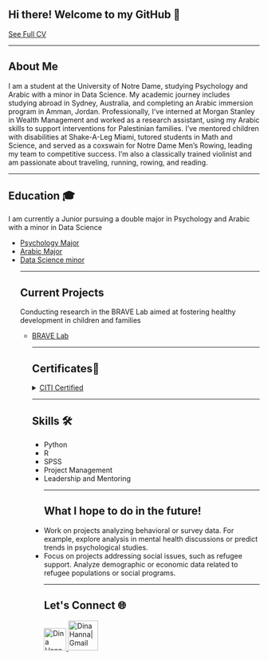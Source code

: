 ## Hi there! Welcome to my GitHub 👋
<a href="https://github.com/user-attachments/assets/a07e5653-ca39-4925-b6ab-ad0df7896c88" >See Full CV</a> 
___

## About Me
I am a student at the University of Notre Dame, studying Psychology and Arabic with a minor in Data Science. My academic journey includes studying abroad in Sydney, Australia, and completing an Arabic immersion program in Amman, Jordan. Professionally, I’ve interned at Morgan Stanley in Wealth Management and worked as a research assistant, using my Arabic skills to support interventions for Palestinian families. I’ve mentored children with disabilities at Shake-A-Leg Miami, tutored students in Math and Science, and served as a coxswain for Notre Dame Men’s Rowing, leading my team to competitive success. I’m also a classically trained violinist and am passionate about traveling, running, rowing, and reading. 
___
## Education 🎓
I am currently a Junior pursuing a double major in Psychology and Arabic with a minor in Data Science 
<ul>
  <li><a href="https://psychology.nd.edu/undergraduate/psychology-major/" >Psychology Major</li></a> 
  <li><a href="https://arabic.nd.edu/arabic/" >Arabic Major</li></a> 
  <li><a href="https://altech.nd.edu/programs/data-science-minor/" >Data Science minor</li></a> 

___
## Current Projects
Conducting research in the BRAVE Lab aimed at fostering healthy development in children and families
<ul>
  <li><a href="https://brave.nd.edu/" >BRAVE Lab</li></a> 
 
    
___
## Certificates📜
<details><summary>
<a href="https://github.com/user-attachments/assets/9525d919-9f25-4717-9557-7ca348057cce" 
"> CITI Certified</a> 
</summary>
<br>
<strong>Collaborative Institutional Training Initiative</strong>
<ol>
  <li>Human Research</li>
  <li>Social & Behavioral Research</li></a></li>
</ol>
</details>

___
## Skills 🛠️
<ul>
  <li>Python</li>
  <li>R</li>
  <li>SPSS</li>
  <li>Project Management</li>
  <li>Leadership and Mentoring</li>

___
## What I hope to do in the future!
<li>Work on projects analyzing behavioral or survey data. For example, explore analysis in mental health discussions or predict trends in psychological studies.</li>
  <li>Focus on projects addressing social issues, such as refugee support. Analyze demographic or economic data related to refugee populations or social programs.</li>

___
## Let's Connect 🌐
<a href="https://www.linkedin.com/in/dina-hanna-/">
  <img alt="Dina Hanna | LinkedIn" width="45px" src="assets/linkedin.png"/>
</a>
<a href="mailto:dinaahanna03@gmail.com">
  <img alt="Dina Hanna| Gmail" width="60px" src="assets/gmail.png"/>
</a>

<br>
<br>
<br>


